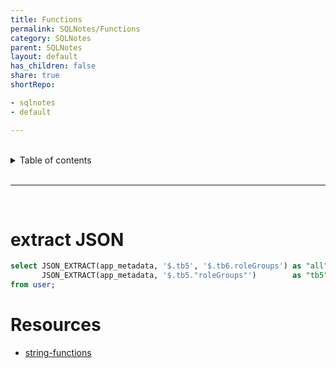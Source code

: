 ```yaml
---
title: Functions
permalink: SQLNotes/Functions
category: SQLNotes
parent: SQLNotes
layout: default
has_children: false
share: true
shortRepo:

- sqlnotes
- default

---
```


<br/>

<details markdown="block">                    
<summary>                    
Table of contents                    
</summary>                    
{: .text-delta }                    
1. TOC                    
{:toc}                    
</details>

<br/>

---

<br/>

# extract JSON

```sql
select JSON_EXTRACT(app_metadata, '$.tb5', '$.tb6.roleGroups') as "all",
       JSON_EXTRACT(app_metadata, '$.tb5."roleGroups"')        as "tb5"
from user;
```

# Resources

- [string-functions](https://dev.mysql.com/doc/refman/8.0/en/string-functions.html)